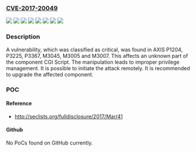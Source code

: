 ### [CVE-2017-20049](https://cve.mitre.org/cgi-bin/cvename.cgi?name=CVE-2017-20049)
![](https://img.shields.io/static/v1?label=Product&message=M3005&color=blue)
![](https://img.shields.io/static/v1?label=Product&message=M3007&color=blue)
![](https://img.shields.io/static/v1?label=Product&message=M3045&color=blue)
![](https://img.shields.io/static/v1?label=Product&message=P1204&color=blue)
![](https://img.shields.io/static/v1?label=Product&message=P3225&color=blue)
![](https://img.shields.io/static/v1?label=Product&message=P3367&color=blue)
![](https://img.shields.io/static/v1?label=Version&message=n%2Fa&color=blue)
![](https://img.shields.io/static/v1?label=Vulnerability&message=CWE-269%20Improper%20Privilege%20Management&color=brighgreen)

### Description

A vulnerability, which was classified as critical, was found in AXIS P1204, P3225, P3367, M3045, M3005 and M3007. This affects an unknown part of the component CGI Script. The manipulation leads to improper privilege management. It is possible to initiate the attack remotely. It is recommended to upgrade the affected component.

### POC

#### Reference
- http://seclists.org/fulldisclosure/2017/Mar/41

#### Github
No PoCs found on GitHub currently.

